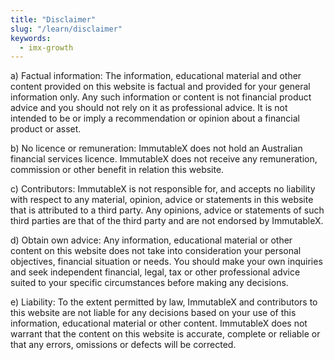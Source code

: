 ```yaml
---
title: "Disclaimer"
slug: "/learn/disclaimer"
keywords:
  - imx-growth
---
```


a) Factual information: The information, educational material and other content provided on this website is factual and provided for your general information only. Any such information or content is not financial product advice and you should not rely on it as professional advice. It is not intended to be or imply a recommendation or opinion about a financial product or asset.

b) No licence or remuneration: ImmutableX does not hold an Australian financial services licence. ImmutableX does not receive any remuneration, commission or other benefit in relation this website.

c) Contributors: ImmutableX is not responsible for, and accepts no liability with respect to any material, opinion, advice or statements in this website that is attributed to a third party. Any opinions, advice or statements of such third parties are that of the third party and are not endorsed by ImmutableX.

d) Obtain own advice: Any information, educational material or other content on this website does not take into consideration your personal objectives, financial situation or needs. You should make your own inquiries and seek independent financial, legal, tax or other professional advice suited to your specific circumstances before making any decisions.

e) Liability: To the extent permitted by law, ImmutableX and contributors to this website are not liable for any decisions based on your use of this information, educational material or other content. ImmutableX does not warrant that the content on this website is accurate, complete or reliable or that any errors, omissions or defects will be corrected.
